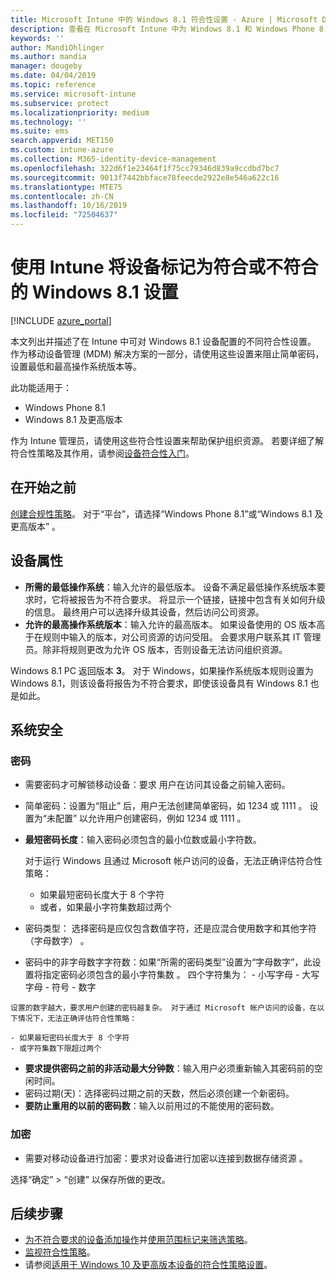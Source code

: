 ```yaml
---
title: Microsoft Intune 中的 Windows 8.1 符合性设置 - Azure | Microsoft Docs
description: 查看在 Microsoft Intune 中为 Windows 8.1 和 Windows Phone 8.1 设备设置符合性时可以使用的所有设置的列表。 检查最小和最大操作系统的符合性，设置密码限制和长度，启用数据存储加密等。
keywords: ''
author: MandiOhlinger
ms.author: mandia
manager: dougeby
ms.date: 04/04/2019
ms.topic: reference
ms.service: microsoft-intune
ms.subservice: protect
ms.localizationpriority: medium
ms.technology: ''
ms.suite: ems
search.appverid: MET150
ms.custom: intune-azure
ms.collection: M365-identity-device-management
ms.openlocfilehash: 322d6f1e23464f1f75cc79346d839a9ccdbd7bc7
ms.sourcegitcommit: 9013f7442bbface78feecde2922e8e546a622c16
ms.translationtype: MTE75
ms.contentlocale: zh-CN
ms.lasthandoff: 10/16/2019
ms.locfileid: "72504637"
---
```

# <a name="windows-81-settings-to-mark-devices-as-compliant-or-not-compliant-using-intune"></a>使用 Intune 将设备标记为符合或不符合的 Windows 8.1 设置

[!INCLUDE [azure_portal](../includes/azure_portal.md)]

本文列出并描述了在 Intune 中可对 Windows 8.1 设备配置的不同符合性设置。 作为移动设备管理 (MDM) 解决方案的一部分，请使用这些设置来阻止简单密码，设置最低和最高操作系统版本等。

此功能适用于：

- Windows Phone 8.1
- Windows 8.1 及更高版本

作为 Intune 管理员，请使用这些符合性设置来帮助保护组织资源。 若要详细了解符合性策略及其作用，请参阅[设备符合性入门](device-compliance-get-started.md)。

## <a name="before-you-begin"></a>在开始之前

[创建合规性策略](create-compliance-policy.md#create-the-policy)。 对于“平台”，请选择“Windows Phone 8.1”或“Windows 8.1 及更高版本”    。

## <a name="device-properties"></a>设备属性

- **所需的最低操作系统**：输入允许的最低版本。 设备不满足最低操作系统版本要求时，它将被报告为不符合要求。 将显示一个链接，链接中包含有关如何升级的信息。 最终用户可以选择升级其设备，然后访问公司资源。
- **允许的最高操作系统版本**：输入允许的最高版本。 如果设备使用的 OS 版本高于在规则中输入的版本，对公司资源的访问受阻。 会要求用户联系其 IT 管理员。除非将规则更改为允许 OS 版本，否则设备无法访问组织资源。

Windows 8.1 PC 返回版本 **3**。 对于 Windows，如果操作系统版本规则设置为 Windows 8.1，则该设备将报告为不符合要求，即使该设备具有 Windows 8.1 也是如此。

## <a name="system-security"></a>系统安全

### <a name="password"></a>密码

-  需要密码才可解锁移动设备：要求  用户在访问其设备之前输入密码。
-  简单密码：设置为“阻止”  后，用户无法创建简单密码，如 1234  或 1111  。 设置为“未配置”  以允许用户创建密码，例如 1234  或 1111  。
- **最短密码长度**：输入密码必须包含的最小位数或最小字符数。

  对于运行 Windows 且通过 Microsoft 帐户访问的设备，无法正确评估符合性策略：
  - 如果最短密码长度大于 8 个字符
  - 或者，如果最小字符集数超过两个

-  密码类型：  选择密码是应仅包含数值字符，还是应混合使用数字和其他字符（字母数字）  。
  
  -  密码中的非字母数字字符数：如果“所需的密码类型”设置为“字母数字”，此设置将指定密码必须包含的最小字符集数   。 四个字符集为：
    - 小写字母
    - 大写字母
    - 符号
    - 数字

    设置的数字越大，要求用户创建的密码越复杂。 对于通过 Microsoft 帐户访问的设备，在以下情况下，无法正确评估符合性策略：

    - 如果最短密码长度大于 8 个字符
    - 或字符集数下限超过两个

- **要求提供密码之前的非活动最大分钟数**：输入用户必须重新输入其密码前的空闲时间。
-  密码过期(天)：选择密码过期之前的天数，然后必须创建一个新密码。
- **要防止重用的以前的密码数**：输入以前用过的不能使用的密码数。

### <a name="encryption"></a>加密

-  需要对移动设备进行加密：要求对设备进行加密以连接到数据存储资源  。

选择“确定”   > “创建”  以保存所做的更改。

## <a name="next-steps"></a>后续步骤

- [为不符合要求的设备添加操作](actions-for-noncompliance.md)并[使用范围标记来筛选策略](../fundamentals/scope-tags.md)。
- [监视符合性策略](compliance-policy-monitor.md)。
- 请参阅[适用于 Windows 10 及更高版本设备的符合性策略设置](compliance-policy-create-windows.md)。